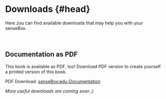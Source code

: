 # Downloads {#head}

<div class="description">
	Here zou can find available downloads that may help you with your senseBox.
</div>
<div class="line">
    <br>
    <br>
</div>

## Documentation as PDF
This book is available as PDF, too! 
Download PDF version to create yourself a printed version of this book.

PDF Download: [senseBox:edu-Documentation](https://github.com/sensebox/books-v2/raw/gh-pages/senseBox:edu_en.pdf)

*More useful downloads are coming soon ;)*
